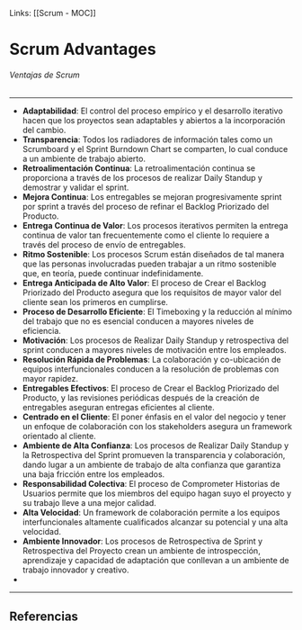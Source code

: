 Links: [[Scrum - MOC]]

# Scrum Advantages
###### Ventajas de Scrum
---

- **Adaptabilidad**: El control del proceso empírico y el desarrollo iterativo hacen que los proyectos sean adaptables y abiertos a la incorporación del cambio.
- **Transparencia**: Todos los radiadores de información tales como un Scrumboard y el Sprint Burndown Chart se comparten, lo cual conduce a un ambiente de trabajo abierto.
- **Retroalimentación Continua**: La retroalimentación continua se proporciona a través de los procesos de realizar Daily Standup y demostrar y validar el sprint.
- **Mejora Continua**: Los entregables se mejoran progresivamente sprint por sprint a través del proceso de refinar el Backlog Priorizado del Producto.
- **Entrega Continua de Valor**: Los procesos iterativos permiten la entrega continua de valor tan frecuentemente como el cliente lo requiere a través del proceso de envío de entregables.
- **Ritmo Sostenible**: Los procesos Scrum están diseñados de tal manera que las personas involucradas pueden trabajar a un ritmo sostenible que, en teoría, puede continuar indefinidamente.
- **Entrega Anticipada de Alto Valor**: El proceso de Crear el Backlog Priorizado del Producto asegura que los requisitos de mayor valor del cliente sean los primeros en cumplirse.
- **Proceso de Desarrollo Eficiente**: El Timeboxing y la reducción al mínimo del trabajo que no es esencial conducen a mayores niveles de eficiencia.
- **Motivación**: Los procesos de Realizar Daily Standup y retrospectiva del sprint conducen a mayores niveles de motivación entre los empleados.
- **Resolución Rápida de Problemas**: La colaboración y co-ubicación de equipos interfuncionales conducen a la resolución de problemas con mayor rapidez.
- **Entregables Efectivos**: El proceso de Crear el Backlog Priorizado del Producto, y las revisiones periódicas después de la creación de entregables aseguran entregas eficientes al cliente.
- **Centrado en el Cliente**: El poner énfasis en el valor del negocio y tener un enfoque de colaboración con los stakeholders asegura un framework orientado al cliente.
- **Ambiente de Alta Confianza**: Los procesos de Realizar Daily Standup y la Retrospectiva del Sprint promueven la transparencia y colaboración, dando lugar a un ambiente de trabajo de alta confianza que garantiza una baja fricción entre los empleados.
- **Responsabilidad Colectiva**: El proceso de Comprometer Historias de Usuarios permite que los miembros del equipo hagan suyo el proyecto y su trabajo lleve a una mejor calidad.
- **Alta Velocidad**: Un framework de colaboración permite a los equipos interfuncionales altamente cualificados alcanzar su potencial y una alta velocidad.
- **Ambiente Innovador**: Los procesos de Retrospectiva de Sprint y Retrospectiva del Proyecto crean un ambiente de introspección, aprendizaje y capacidad de adaptación que conllevan a un ambiente de trabajo innovador y creativo.
- 
---

## Referencias